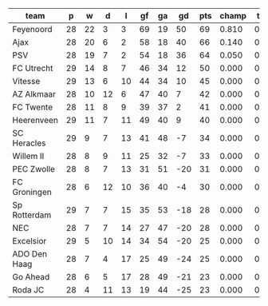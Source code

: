 |     team     | p  | w  | d  | l  | gf | ga | gd  | pts | champ | top2  | top3  | top4  |  5-7  | bot4  | bot3  | bot2  |
|--------------|----|----|----|----|----|----|-----|-----|-------|-------|-------|-------|-------|-------|-------|-------|
| Feyenoord    | 28 | 22 |  3 |  3 | 69 | 19 |  50 |  69 | 0.810 | 0.969 | 1.000 | 1.000 | 0.000 | 0.000 | 0.000 | 0.000|
| Ajax         | 28 | 20 |  6 |  2 | 58 | 18 |  40 |  66 | 0.140 | 0.697 | 1.000 | 1.000 | 0.000 | 0.000 | 0.000 | 0.000|
| PSV          | 28 | 19 |  7 |  2 | 54 | 18 |  36 |  64 | 0.050 | 0.335 | 1.000 | 1.000 | 0.000 | 0.000 | 0.000 | 0.000|
| FC Utrecht   | 29 | 14 |  8 |  7 | 46 | 34 |  12 |  50 | 0.000 | 0.000 | 0.000 | 0.787 | 0.213 | 0.000 | 0.000 | 0.000|
| Vitesse      | 29 | 13 |  6 | 10 | 44 | 34 |  10 |  45 | 0.000 | 0.000 | 0.000 | 0.146 | 0.817 | 0.000 | 0.000 | 0.000|
| AZ Alkmaar   | 28 | 10 | 12 |  6 | 47 | 40 |   7 |  42 | 0.000 | 0.000 | 0.000 | 0.051 | 0.806 | 0.000 | 0.000 | 0.000|
| FC Twente    | 28 | 11 |  8 |  9 | 39 | 37 |   2 |  41 | 0.000 | 0.000 | 0.000 | 0.014 | 0.641 | 0.000 | 0.000 | 0.000|
| Heerenveen   | 29 | 11 |  7 | 11 | 49 | 40 |   9 |  40 | 0.000 | 0.000 | 0.000 | 0.003 | 0.500 | 0.000 | 0.000 | 0.000|
| SC Heracles  | 29 |  9 |  7 | 13 | 41 | 48 |  -7 |  34 | 0.000 | 0.000 | 0.000 | 0.000 | 0.006 | 0.003 | 0.000 | 0.000|
| Willem II    | 28 |  8 |  9 | 11 | 25 | 32 |  -7 |  33 | 0.000 | 0.000 | 0.000 | 0.000 | 0.010 | 0.004 | 0.001 | 0.000|
| PEC Zwolle   | 28 |  8 |  7 | 13 | 31 | 51 | -20 |  31 | 0.000 | 0.000 | 0.000 | 0.000 | 0.001 | 0.088 | 0.030 | 0.007|
| FC Groningen | 28 |  6 | 12 | 10 | 36 | 40 |  -4 |  30 | 0.000 | 0.000 | 0.000 | 0.000 | 0.006 | 0.028 | 0.007 | 0.001|
| Sp Rotterdam | 29 |  7 |  7 | 15 | 35 | 53 | -18 |  28 | 0.000 | 0.000 | 0.000 | 0.000 | 0.000 | 0.162 | 0.071 | 0.027|
| NEC          | 28 |  7 |  7 | 14 | 27 | 47 | -20 |  28 | 0.000 | 0.000 | 0.000 | 0.000 | 0.000 | 0.356 | 0.180 | 0.072|
| Excelsior    | 29 |  5 | 10 | 14 | 34 | 54 | -20 |  25 | 0.000 | 0.000 | 0.000 | 0.000 | 0.000 | 0.816 | 0.635 | 0.415|
| ADO Den Haag | 28 |  7 |  4 | 17 | 25 | 49 | -24 |  25 | 0.000 | 0.000 | 0.000 | 0.000 | 0.000 | 0.742 | 0.525 | 0.315|
| Go Ahead     | 28 |  6 |  5 | 17 | 28 | 49 | -21 |  23 | 0.000 | 0.000 | 0.000 | 0.000 | 0.000 | 0.899 | 0.768 | 0.569|
| Roda JC      | 28 |  4 | 11 | 13 | 19 | 44 | -25 |  23 | 0.000 | 0.000 | 0.000 | 0.000 | 0.000 | 0.901 | 0.781 | 0.594|
